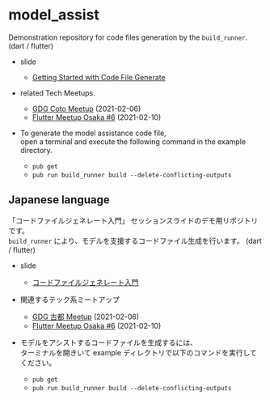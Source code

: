 # model_assist

Demonstration repository for code files generation by the `build_runner`. (dart / flutter)  

- slide
  - [Getting Started with Code File Generate](https://drive.google.com/file/d/1tdtdP0FKJSF22LYrTmxl08DpxAPaR6zX/view?usp=sharing)

- related Tech Meetups.
  - [GDG Coto Meetup](https://gdgkyoto.connpass.com/event/200110/) (2021-02-06)
  - [Flutter Meetup Osaka #6](https://flutter-jp.connpass.com/event/201351/) (2021-02-10)

- To generate the model assistance code file,  
open a terminal and execute the following command in the example directory.
  - `pub get`
  - `pub run build_runner build --delete-conflicting-outputs`


## Japanese language

「コードファイルジェネレート入門」 セッションスライドのデモ用リポジトリです。  
`build_runner` により、モデルを支援するコードファイル生成を行います。 (dart / flutter)  

- slide
  - [コードファイルジェネレート入門](https://drive.google.com/file/d/1tdtdP0FKJSF22LYrTmxl08DpxAPaR6zX/view?usp=sharing)

- 関連するテック系ミートアップ
  - [GDG 古都 Meetup](https://gdgkyoto.connpass.com/event/200110/) (2021-02-06)
  - [Flutter Meetup Osaka #6](https://flutter-jp.connpass.com/event/201351/) (2021-02-10)

- モデルをアシストするコードファイルを生成するには、  
ターミナルを開きいて example ディレクトリで以下のコマンドを実行してください。
  - `pub get`
  - `pub run build_runner build --delete-conflicting-outputs`
